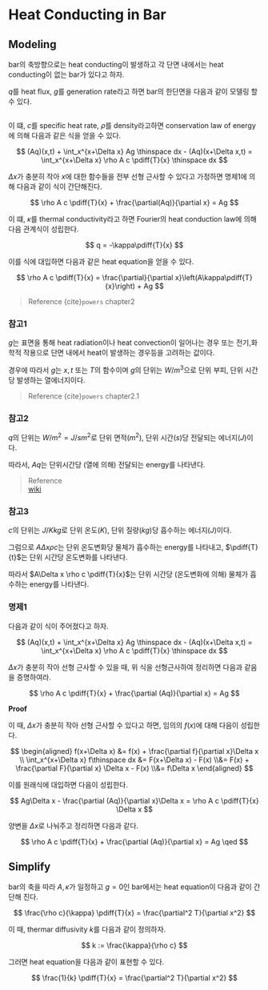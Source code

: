 # Heat Conducting in Bar
## Modeling
bar의 축방향으로는 heat conducting이 발생하고 각 단면 내에서는 heat conducting이 없는 bar가 있다고 하자.

$q$를 heat flux, $g$를 generation rate라고 하면 bar의 한단면을 다음과 같이 모델링 할 수 있다.  

```{figure} _image/3101.png
```

이 떄, $c$를 specific heat rate, $\rho$를 density라고하면 conservation law of energy에 의해 다음과 같은 식을 얻을 수 있다.

$$ (Aq)(x,t) + \int_x^{x+\Delta x} Ag \thinspace dx  - (Aq)(x+\Delta x,t) = \int_x^{x+\Delta x} \rho A c \pdiff{T}{x} \thinspace dx  $$

$\Delta x$가 충분히 작아 $x$에 대한 함수들을 전부 선형 근사할 수 있다고 가정하면 명제1에 의해 다음과 같이 식이 간단해진다.

$$ \rho A c \pdiff{T}{x} + \frac{\partial(Aq)}{\partial x} = Ag $$

이 떄, $\kappa$를 thermal conductivity라고 하면 Fourier의 heat conduction law에 의해 다음 관계식이 성립한다.

$$ q = -\kappa\pdiff{T}{x} $$

이를 식에 대입하면 다음과 같은 heat equation을 얻을 수 있다.

$$ \rho A c \pdiff{T}{x} =  \frac{\partial}{\partial x}\left(A\kappa\pdiff{T}{x}\right) + Ag $$


> Reference
> {cite}`powers` chapter2

### 참고1
$g$는 표면을 통해 heat radiation이나 heat convection이 일어나는 경우 또는 전기,화학적 작용으로 단면 내에서 heat이 발생하는 경우등을 고려하는 값이다. 

경우에 따라서 $g$는 $x,t$ 또는 $T$의 함수이며 $g$의 단위는 $W/m^3$으로 단위 부피, 단위 시간당 발생하는 열에너지이다.


> Reference
> {cite}`powers` chapter2.1

### 참고2
$q$의 단위는 $W/m^2=J/sm^2$로 단위 면적$(m^2)$, 단위 시간$(s)$당 전달되는 에너지$(J)$이다.

따라서, $Aq$는 단위시간당 (열에 의해) 전달되는 energy를 나타낸다.

> Reference  
> [wiki](https://en.wikipedia.org/wiki/Heat_flux)

### 참고3
$c$의 단위는 $J/Kkg$로 단위 온도$(K)$, 단위 질량$(kg)$당 흡수하는 에너지$(J)$이다.

그럼으로 $A\Delta x \rho c$는 단위 온도변화당 물체가 흡수하는 energy를 나타내고, $\pdiff{T}{t}$는 단위 시간당 온도변화를 나타낸다.

따라서 $A\Delta x \rho c \pdiff{T}{x}$는 단위 시간당 (온도변화에 의해) 물체가 흡수하는 energy를 나타낸다.


### 명제1
다음과 같이 식이 주어졌다고 하자.

$$ (Aq)(x,t) + \int_x^{x+\Delta x} Ag \thinspace dx  - (Aq)(x+\Delta x,t) = \int_x^{x+\Delta x} \rho A c \pdiff{T}{x} \thinspace dx  $$

$\Delta x$가 충분히 작아 선형 근사할 수 있을 때, 위 식을 선형근사하여 정리하면 다음과 같음을 증명하여라.

$$ \rho A c \pdiff{T}{x} + \frac{\partial (Aq)}{\partial x} = Ag $$


**Proof**

이 때, $\Delta x$가 충분히 작아 선형 근사할 수 있다고 하면, 임의의 $f(x)$에 대해 다음이 성립한다.

$$ \begin{aligned} f(x+\Delta x) &= f(x) + \frac{\partial f}{\partial x}\Delta x \\ \int_x^{x+\Delta x} f\thinspace dx &= F(x+\Delta x) - F(x) \\&= F(x) + \frac{\partial F}{\partial x} \Delta x - F(x) \\&= f\Delta x \end{aligned} $$

이를 원래식에 대입하면 다음이 성립한다.

$$ Ag\Delta x - \frac{\partial (Aq)}{\partial x}\Delta x = \rho A c \pdiff{T}{x} \Delta x $$

양변을 $\Delta x$로 나눠주고 정리하면 다음과 같다.

$$ \rho A c \pdiff{T}{x} + \frac{\partial (Aq)}{\partial x} = Ag \qed $$

## Simplify
bar의 축을 따라 $A,\kappa$가 일정하고 $g=0$인 bar에서는 heat equation이 다음과 같이 간단해 진다.

$$ \frac{\rho c}{\kappa} \pdiff{T}{x} = \frac{\partial^2 T}{\partial x^2} $$

이 때, thermar diffusivity $k$를 다음과 같이 정의하자.

$$ k := \frac{\kappa}{\rho c} $$

그러면 heat equation을 다음과 같이 표현할 수 있다.

$$ \frac{1}{k} \pdiff{T}{x} = \frac{\partial^2 T}{\partial x^2} $$

